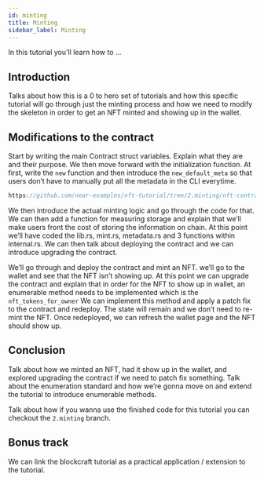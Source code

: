 ```yaml
---
id: minting
title: Minting
sidebar_label: Minting
---
```


In this tutorial you'll learn how to ...

## Introduction

Talks about how this is a 0 to hero set of tutorials and how this specific tutorial will go through just the minting process and how we need to modify the skeleton in order to get an NFT minted and showing up in the wallet.

## Modifications to the contract

Start by writing the main Contract struct variables. Explain what they are and their purpose. We then move forward with the initialization function. At first, write the `new` function and then introduce the `new_default_meta` so that users don’t have to manually put all the metadata in the CLI everytime. 

```rust reference
https://github.com/near-examples/nft-tutorial/tree/2.minting/nft-contract/src/lib.rs#L1-L3
```

We then introduce the actual minting logic and go through the code for that. We can then add a function for measuring storage and explain that we’ll make users front the cost of storing the information on chain. At this point we’ll have coded the lib.rs, mint.rs, metadata.rs and 3 functions within internal.rs. We can then talk about deploying the contract and we can introduce upgrading the contract. 

We’ll go through and deploy the contract and mint an NFT. we’ll go to the wallet and see that the NFT isn’t showing up. At this point we can upgrade the contract and explain that in order for the NFT to show up in wallet, an enumerable method needs to be implemented which is the `nft_tokens_for_owner` We can implement this method and apply a patch fix to the contract and redeploy. The state will remain and we don’t need to re-mint the NFT. Once redeployed, we can refresh the wallet page and the NFT should show up. 

## Conclusion

Talk about how we minted an NFT, had it show up in the wallet, and explored upgrading the contract if we need to patch fix something. Talk about the enumeration standard and how we’re gonna move on and extend the tutorial to introduce enumerable methods. 

Talk about how if you wanna use the finished code for this tutorial you can checkout the `2.minting` branch. 

## Bonus track

We can link the blockcraft tutorial as a practical application / extension to the tutorial.
